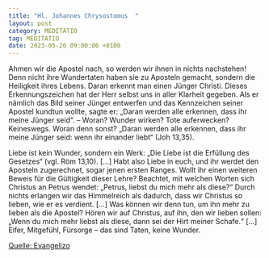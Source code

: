 ```yaml
---
title: "Hl. Johannes Chrysostomus  "
layout: post
category: MEDITATIO
tag: MEDITATIO
date: 2023-05-26 09:00:06 +0100
---
```

Ahmen wir die Apostel nach, so werden wir ihnen in nichts nachstehen! Denn nicht ihre Wundertaten haben sie zu Aposteln gemacht, sondern die Heiligkeit ihres Lebens. Daran erkennt man einen Jünger Christi. Dieses Erkennungszeichen hat der Herr selbst uns in aller Klarheit gegeben.<!--more--> Als er nämlich das Bild seiner Jünger entwerfen und das Kennzeichen seiner Apostel kundtun wollte, sagte er: „Daran werden alle erkennen, dass ihr meine Jünger seid“. – Woran? Wunder wirken? Tote auferwecken? Keineswegs. Woran denn sonst? „Daran werden alle erkennen, dass ihr meine Jünger seid: wenn ihr einander liebt“ (Joh 13,35).

Liebe ist kein Wunder, sondern ein Werk: „Die Liebe ist die Erfüllung des Gesetzes“ (vgl. Röm 13,10). […] Habt also Liebe in euch, und ihr werdet den Aposteln zugerechnet, sogar jenen ersten Ranges. Wollt ihr einen weiteren Beweis für die Gültigkeit dieser Lehre? Beachtet, mit welchen Worten sich Christus an Petrus wendet: „Petrus, liebst du mich mehr als diese?“ Durch nichts erlangen wir das Himmelreich als dadurch, dass wir Christus so lieben, wie er es verdient. […] Was können wir denn tun, um ihn mehr zu lieben als die Apostel? Hören wir auf Christus, auf ihn, den wir lieben sollen: „Wenn du mich mehr liebst als diese, dann sei der Hirt meiner Schafe.“ […] Eifer, Mitgefühl, Fürsorge – das sind Taten, keine Wunder.


[Quelle: Evangelizo](https://evangeliumtagfuertag.org/DE/gospel)